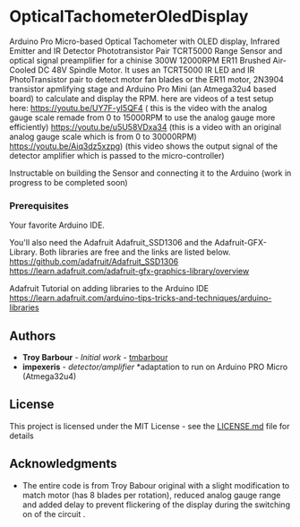 # OpticalTachometerOledDisplay

Arduino Pro Micro-based Optical Tachometer with OLED display, Infrared Emitter and IR Detector Phototransistor Pair TCRT5000 Range Sensor and optical signal preamplifier for a chinise 300W 12000RPM ER11 Brushed Air-Cooled DC 48V Spindle Motor. It uses an TCRT5000 IR LED and IR PhotoTransistor pair to detect motor fan blades or the ER11 motor,  2N3904 transistor apmlifying stage and Arduino Pro Mini (an Atmega32u4 based board) to calculate and display the RPM.
here are videos of a test setup here:
https://youtu.be/UY7F-yI5QF4 ( this is the video with the analog gauge scale remade from 0 to 15000RPM to use the analog gauge more efficiently)
https://youtu.be/u5U58VDxa34 (this is a video with an original analog gauge scale which is from 0 to 30000RPM)
https://youtu.be/Aiq3dz5xzpg) (this video shows the output signal of the detector amplifier which is passed to the micro-controller)

Instructable on building the Sensor and connecting it to the Arduino (work in progress to be completed soon)

### Prerequisites
Your favorite Arduino IDE.

You'll also need the Adafruit Adafruit_SSD1306 and the Adafruit-GFX-Library. Both libraries are free and the links are listed below. 
https://github.com/adafruit/Adafruit_SSD1306
https://learn.adafruit.com/adafruit-gfx-graphics-library/overview

Adafruit Tutorial on adding libraries to the Arduino IDE
https://learn.adafruit.com/arduino-tips-tricks-and-techniques/arduino-libraries

## Authors

* **Troy Barbour** - *Initial work* - [tmbarbour](https://github.com/tmbarbour)
* **impexeris** - *detector/amplifier* *adaptation to run on Arduino PRO Micro (Atmega32u4)

## License

This project is licensed under the MIT License - see the [LICENSE.md](LICENSE.md) file for details

## Acknowledgments

* The entire code is from Troy Babour original with a slight modification to match motor (has 8 blades per rotation),  reduced analog gauge range and added delay to prevent flickering of the display during the switching on of the circuit .  

